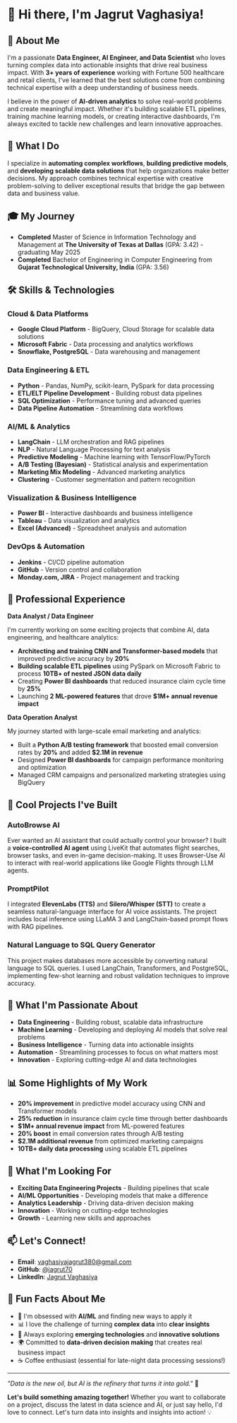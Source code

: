 # 👋 Hi there, I'm Jagrut Vaghasiya!

## 🚀 About Me
I'm a passionate **Data Engineer, AI Engineer, and Data Scientist** who loves turning complex data into actionable insights that drive real business impact. With **3+ years of experience** working with Fortune 500 healthcare and retail clients, I've learned that the best solutions come from combining technical expertise with a deep understanding of business needs.

I believe in the power of **AI-driven analytics** to solve real-world problems and create meaningful impact. Whether it's building scalable ETL pipelines, training machine learning models, or creating interactive dashboards, I'm always excited to tackle new challenges and learn innovative approaches.

## 💼 What I Do
I specialize in **automating complex workflows**, **building predictive models**, and **developing scalable data solutions** that help organizations make better decisions. My approach combines technical expertise with creative problem-solving to deliver exceptional results that bridge the gap between data and business value.

## 🎓 My Journey
- **Completed** Master of Science in Information Technology and Management at **The University of Texas at Dallas** (GPA: 3.42) - graduating May 2025
- **Completed** Bachelor of Engineering in Computer Engineering from **Gujarat Technological University, India** (GPA: 3.56)

## 🛠️ Skills & Technologies

### **Cloud & Data Platforms**
- **Google Cloud Platform** - BigQuery, Cloud Storage for scalable data solutions
- **Microsoft Fabric** - Data processing and analytics workflows
- **Snowflake, PostgreSQL** - Data warehousing and management

### **Data Engineering & ETL**
- **Python** - Pandas, NumPy, scikit-learn, PySpark for data processing
- **ETL/ELT Pipeline Development** - Building robust data pipelines
- **SQL Optimization** - Performance tuning and advanced queries
- **Data Pipeline Automation** - Streamlining data workflows

### **AI/ML & Analytics**
- **LangChain** - LLM orchestration and RAG pipelines
- **NLP** - Natural Language Processing for text analysis
- **Predictive Modeling** - Machine learning with TensorFlow/PyTorch
- **A/B Testing (Bayesian)** - Statistical analysis and experimentation
- **Marketing Mix Modeling** - Advanced marketing analytics
- **Clustering** - Customer segmentation and pattern recognition

### **Visualization & Business Intelligence**
- **Power BI** - Interactive dashboards and business intelligence
- **Tableau** - Data visualization and analytics
- **Excel (Advanced)** - Spreadsheet analysis and automation

### **DevOps & Automation**
- **Jenkins** - CI/CD pipeline automation
- **GitHub** - Version control and collaboration
- **Monday.com, JIRA** - Project management and tracking

## 💼 Professional Experience

**Data Analyst / Data Engineer**

I'm currently working on some exciting projects that combine AI, data engineering, and healthcare analytics:

- **Architecting and training CNN and Transformer-based models** that improved predictive accuracy by **20%**
- **Building scalable ETL pipelines** using PySpark on Microsoft Fabric to process **10TB+ of nested JSON data daily**
- Creating **Power BI dashboards** that reduced insurance claim cycle time by **25%**
- Launching **2 ML-powered features** that drove **$1M+ annual revenue impact**

**Data Operation Analyst**

My journey started with large-scale email marketing and analytics:

- Built a **Python A/B testing framework** that boosted email conversion rates by **20%** and added **$2.1M in revenue**
- Designed **Power BI dashboards** for campaign performance monitoring and optimization
- Managed CRM campaigns and personalized marketing strategies using BigQuery

## 🚀 Cool Projects I've Built

### **AutoBrowse AI**
Ever wanted an AI assistant that could actually control your browser? I built a **voice-controlled AI agent** using LiveKit that automates flight searches, browser tasks, and even in-game decision-making. It uses Browser-Use AI to interact with real-world applications like Google Flights through LLM agents.

### **PromptPilot**
I integrated **ElevenLabs (TTS)** and **Silero/Whisper (STT)** to create a seamless natural-language interface for AI voice assistants. The project includes local inference using LLaMA 3 and LangChain-based prompt flows with RAG pipelines.

### **Natural Language to SQL Query Generator**
This project makes databases more accessible by converting natural language to SQL queries. I used LangChain, Transformers, and PostgreSQL, implementing few-shot learning and robust validation techniques to improve accuracy.

## 🎯 What I'm Passionate About
- **Data Engineering** - Building robust, scalable data infrastructure
- **Machine Learning** - Developing and deploying AI models that solve real problems
- **Business Intelligence** - Turning data into actionable insights
- **Automation** - Streamlining processes to focus on what matters most
- **Innovation** - Exploring cutting-edge AI and data technologies

## 📊 Some Highlights of My Work
- **20% improvement** in predictive model accuracy using CNN and Transformer models
- **25% reduction** in insurance claim cycle time through better dashboards
- **$1M+ annual revenue impact** from ML-powered features
- **20% boost** in email conversion rates through A/B testing
- **$2.1M additional revenue** from optimized marketing campaigns
- **10TB+ daily data processing** using scalable ETL pipelines

## 🌟 What I'm Looking For
- **Exciting Data Engineering Projects** - Building pipelines that scale
- **AI/ML Opportunities** - Developing models that make a difference
- **Analytics Leadership** - Driving data-driven decision making
- **Innovation** - Working on cutting-edge technologies
- **Growth** - Learning new skills and approaches

## 📫 Let's Connect!
- **Email**: vaghasiyajagrut380@gmail.com
- **GitHub**: [@jagrut70](https://github.com/jagrut70)
- **LinkedIn**: [Jagrut Vaghasiya](https://www.linkedin.com/in/jagrut-vaghasiya/)

## 🎉 Fun Facts About Me
- 🎯 I'm obsessed with **AI/ML** and finding new ways to apply it
- 📊 I love the challenge of turning **complex data** into **clear insights**
- 🚀 Always exploring **emerging technologies** and **innovative solutions**
- 🌍 Committed to **data-driven decision making** that creates real business impact
- ☕ Coffee enthusiast (essential for late-night data processing sessions!)

---

*"Data is the new oil, but AI is the refinery that turns it into gold."* 🚀

**Let's build something amazing together!** Whether you want to collaborate on a project, discuss the latest in data science and AI, or just say hello, I'd love to connect. Let's turn data into insights and insights into action! 💡
